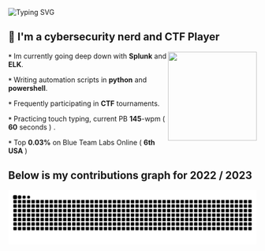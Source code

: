 ![Typing SVG](https://readme-typing-svg.demolab.com/?font=Pixelify+Sans&size=30&duration=2600&pause=1000&color=f6a4d4&random=false&width=435&lines=Welcome+to+my+profile+!)

## 🌴 I'm a cybersecurity nerd and CTF Player
<p1>
  <img height="180" width="180" align="right" src="https://github.com/0x157/0x157/assets/102762345/3e253538-4da3-47b7-b448-3df94fc86fd8" >  
</p1>

**`*`** Im currently going deep down with **Splunk** and **ELK**.

**`*`** Writing automation scripts in **python** and **powershell**.

**`*`** Frequently participating in **CTF** tournaments.

**`*`** Practicing touch typing, current PB **145**-wpm ( **60** seconds ) .

**`*`** Top **0.03%** on Blue Team Labs Online ( **6th** **USA** )

## Below is my contributions graph for 2022 / 2023
![Snake animation](https://github.com/0x157/0x157/blob/output/github-contribution-grid-snake-dark.svg)


